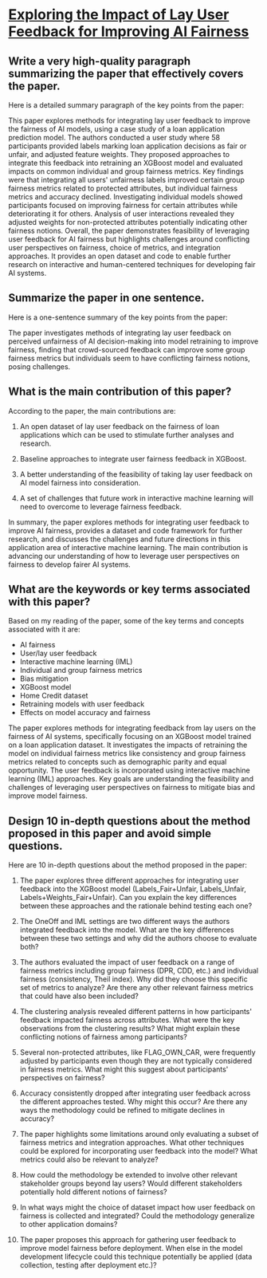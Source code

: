 # [Exploring the Impact of Lay User Feedback for Improving AI Fairness](https://arxiv.org/abs/2312.08064)

## Write a very high-quality paragraph summarizing the paper that effectively covers the paper.

 Here is a detailed summary paragraph of the key points from the paper:

This paper explores methods for integrating lay user feedback to improve the fairness of AI models, using a case study of a loan application prediction model. The authors conducted a user study where 58 participants provided labels marking loan application decisions as fair or unfair, and adjusted feature weights. They proposed approaches to integrate this feedback into retraining an XGBoost model and evaluated impacts on common individual and group fairness metrics. Key findings were that integrating all users' unfairness labels improved certain group fairness metrics related to protected attributes, but individual fairness metrics and accuracy declined. Investigating individual models showed participants focused on improving fairness for certain attributes while deteriorating it for others. Analysis of user interactions revealed they adjusted weights for non-protected attributes potentially indicating other fairness notions. Overall, the paper demonstrates feasibility of leveraging user feedback for AI fairness but highlights challenges around conflicting user perspectives on fairness, choice of metrics, and integration approaches. It provides an open dataset and code to enable further research on interactive and human-centered techniques for developing fair AI systems.


## Summarize the paper in one sentence.

 Here is a one-sentence summary of the key points from the paper:

The paper investigates methods of integrating lay user feedback on perceived unfairness of AI decision-making into model retraining to improve fairness, finding that crowd-sourced feedback can improve some group fairness metrics but individuals seem to have conflicting fairness notions, posing challenges.


## What is the main contribution of this paper?

 According to the paper, the main contributions are:

1. An open dataset of lay user feedback on the fairness of loan applications which can be used to stimulate further analyses and research.

2. Baseline approaches to integrate user fairness feedback in XGBoost. 

3. A better understanding of the feasibility of taking lay user feedback on AI model fairness into consideration.

4. A set of challenges that future work in interactive machine learning will need to overcome to leverage fairness feedback.

In summary, the paper explores methods for integrating user feedback to improve AI fairness, provides a dataset and code framework for further research, and discusses the challenges and future directions in this application area of interactive machine learning. The main contribution is advancing our understanding of how to leverage user perspectives on fairness to develop fairer AI systems.


## What are the keywords or key terms associated with this paper?

 Based on my reading of the paper, some of the key terms and concepts associated with it are:

- AI fairness
- User/lay user feedback
- Interactive machine learning (IML)
- Individual and group fairness metrics
- Bias mitigation 
- XGBoost model
- Home Credit dataset
- Retraining models with user feedback
- Effects on model accuracy and fairness

The paper explores methods for integrating feedback from lay users on the fairness of AI systems, specifically focusing on an XGBoost model trained on a loan application dataset. It investigates the impacts of retraining the model on individual fairness metrics like consistency and group fairness metrics related to concepts such as demographic parity and equal opportunity. The user feedback is incorporated using interactive machine learning (IML) approaches. Key goals are understanding the feasibility and challenges of leveraging user perspectives on fairness to mitigate bias and improve model fairness.


## Design 10 in-depth questions about the method proposed in this paper and avoid simple questions.

 Here are 10 in-depth questions about the method proposed in the paper:

1. The paper explores three different approaches for integrating user feedback into the XGBoost model (Labels_Fair+Unfair, Labels_Unfair, Labels+Weights_Fair+Unfair). Can you explain the key differences between these approaches and the rationale behind testing each one? 

2. The OneOff and IML settings are two different ways the authors integrated feedback into the model. What are the key differences between these two settings and why did the authors choose to evaluate both?

3. The authors evaluated the impact of user feedback on a range of fairness metrics including group fairness (DPR, CDD, etc.) and individual fairness (consistency, Theil index). Why did they choose this specific set of metrics to analyze? Are there any other relevant fairness metrics that could have also been included?

4. The clustering analysis revealed different patterns in how participants' feedback impacted fairness across attributes. What were the key observations from the clustering results? What might explain these conflicting notions of fairness among participants?  

5. Several non-protected attributes, like FLAG_OWN_CAR, were frequently adjusted by participants even though they are not typically considered in fairness metrics. What might this suggest about participants' perspectives on fairness?

6. Accuracy consistently dropped after integrating user feedback across the different approaches tested. Why might this occur? Are there any ways the methodology could be refined to mitigate declines in accuracy?

7. The paper highlights some limitations around only evaluating a subset of fairness metrics and integration approaches. What other techniques could be explored for incorporating user feedback into the model? What metrics could also be relevant to analyze?

8. How could the methodology be extended to involve other relevant stakeholder groups beyond lay users? Would different stakeholders potentially hold different notions of fairness?  

9. In what ways might the choice of dataset impact how user feedback on fairness is collected and integrated? Could the methodology generalize to other application domains?

10. The paper proposes this approach for gathering user feedback to improve model fairness before deployment. When else in the model development lifecycle could this technique potentially be applied (data collection, testing after deployment etc.)?
